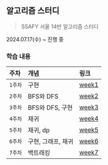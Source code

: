 ## 알고리즘 스터디
> SSAFY 서울 14반 알고리즘 스터디 

2024.07.17(수) ~ 진행 중

### 학습 내용
| 주차    | 개념           | 링크                        |
|:------|:-------------|:--------------------------|
| `1주차` | 구현           | [week1](./week1/week1.md) |
| `2주차` | BFS와 DFS     | [week2](./week2/week2.md) |
| `3주차` | BFS와 DFS, 구현 | [week3](./week3/week3.md) |
| `4주차` | 재귀           | [week4](./week4/week4.md) |
| `5주차` | 재귀, dp       | [week5](./week5/week5.md) |
| `6주차` | 구현, 그래프, 재귀  | [week6](./week6/week6.md) |
| `7주차` | 백트래킹         | [week7](./week7/week7.md) |


